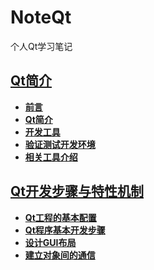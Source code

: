 <!--
author: BRabbitFan
date: 2021-05-24
title: Qt README
tags: Qt,学习笔记
category: Qt学习笔记
status: draft
summary: Qt README
-->

# NoteQt
个人Qt学习笔记

## [Qt简介](Note/0.Qt简介.md)
- [**前言**](Note/0.Qt简介.md/#前言)
- [**Qt简介**](Note/0.Qt简介.md/#Qt简介)
- [**开发工具**](Note/0.Qt简介.md/#开发工具)
- [**验证测试开发环境**](Note/0.Qt简介.md/#验证测试开发环境)
- [**相关工具介绍**](Note/0.Qt简介.md/#相关工具介绍)

## [Qt开发步骤与特性机制](Note/1.Qt开发步骤与特性机制.md)
- [**Qt工程的基本配置**](Note/1.Qt开发步骤与特性机制.md/#Qt工程的基本配置)
- [**Qt程序基本开发步骤**](Note/1.Qt开发步骤与特性机制.md/#Qt程序基本开发步骤)
- [**设计GUI布局**](Note/1.Qt开发步骤与特性机制.md/#设计GUI布局)
- [**建立对象间的通信**](Note/1.Qt开发步骤与特性机制.md/#建立对象间的通信)